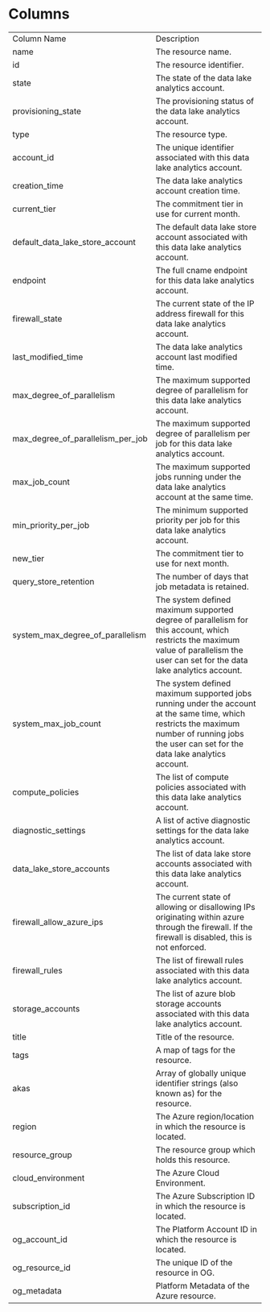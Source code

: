 # Columns  

<table>
	<tr><td>Column Name</td><td>Description</td></tr>
	<tr><td>name</td><td>The resource name.</td></tr>
	<tr><td>id</td><td>The resource identifier.</td></tr>
	<tr><td>state</td><td>The state of the data lake analytics account.</td></tr>
	<tr><td>provisioning_state</td><td>The provisioning status of the data lake analytics account.</td></tr>
	<tr><td>type</td><td>The resource type.</td></tr>
	<tr><td>account_id</td><td>The unique identifier associated with this data lake analytics account.</td></tr>
	<tr><td>creation_time</td><td>The data lake analytics account creation time.</td></tr>
	<tr><td>current_tier</td><td>The commitment tier in use for current month.</td></tr>
	<tr><td>default_data_lake_store_account</td><td>The default data lake store account associated with this data lake analytics account.</td></tr>
	<tr><td>endpoint</td><td>The full cname endpoint for this data lake analytics account.</td></tr>
	<tr><td>firewall_state</td><td>The current state of the IP address firewall for this data lake analytics account.</td></tr>
	<tr><td>last_modified_time</td><td>The data lake analytics account last modified time.</td></tr>
	<tr><td>max_degree_of_parallelism</td><td>The maximum supported degree of parallelism for this data lake analytics account.</td></tr>
	<tr><td>max_degree_of_parallelism_per_job</td><td>The maximum supported degree of parallelism per job for this data lake analytics account.</td></tr>
	<tr><td>max_job_count</td><td>The maximum supported jobs running under the data lake analytics account at the same time.</td></tr>
	<tr><td>min_priority_per_job</td><td>The minimum supported priority per job for this data lake analytics account.</td></tr>
	<tr><td>new_tier</td><td>The commitment tier to use for next month.</td></tr>
	<tr><td>query_store_retention</td><td>The number of days that job metadata is retained.</td></tr>
	<tr><td>system_max_degree_of_parallelism</td><td>The system defined maximum supported degree of parallelism for this account, which restricts the maximum value of parallelism the user can set for the data lake analytics account.</td></tr>
	<tr><td>system_max_job_count</td><td>The system defined maximum supported jobs running under the account at the same time, which restricts the maximum number of running jobs the user can set for the data lake analytics account.</td></tr>
	<tr><td>compute_policies</td><td>The list of compute policies associated with this data lake analytics account.</td></tr>
	<tr><td>diagnostic_settings</td><td>A list of active diagnostic settings for the data lake analytics account.</td></tr>
	<tr><td>data_lake_store_accounts</td><td>The list of data lake store accounts associated with this data lake analytics account.</td></tr>
	<tr><td>firewall_allow_azure_ips</td><td>The current state of allowing or disallowing IPs originating within azure through the firewall. If the firewall is disabled, this is not enforced.</td></tr>
	<tr><td>firewall_rules</td><td>The list of firewall rules associated with this data lake analytics account.</td></tr>
	<tr><td>storage_accounts</td><td>The list of azure blob storage accounts associated with this data lake analytics account.</td></tr>
	<tr><td>title</td><td>Title of the resource.</td></tr>
	<tr><td>tags</td><td>A map of tags for the resource.</td></tr>
	<tr><td>akas</td><td>Array of globally unique identifier strings (also known as) for the resource.</td></tr>
	<tr><td>region</td><td>The Azure region/location in which the resource is located.</td></tr>
	<tr><td>resource_group</td><td>The resource group which holds this resource.</td></tr>
	<tr><td>cloud_environment</td><td>The Azure Cloud Environment.</td></tr>
	<tr><td>subscription_id</td><td>The Azure Subscription ID in which the resource is located.</td></tr>
	<tr><td>og_account_id</td><td>The Platform Account ID in which the resource is located.</td></tr>
	<tr><td>og_resource_id</td><td>The unique ID of the resource in OG.</td></tr>
	<tr><td>og_metadata</td><td>Platform Metadata of the Azure resource.</td></tr>
</table>